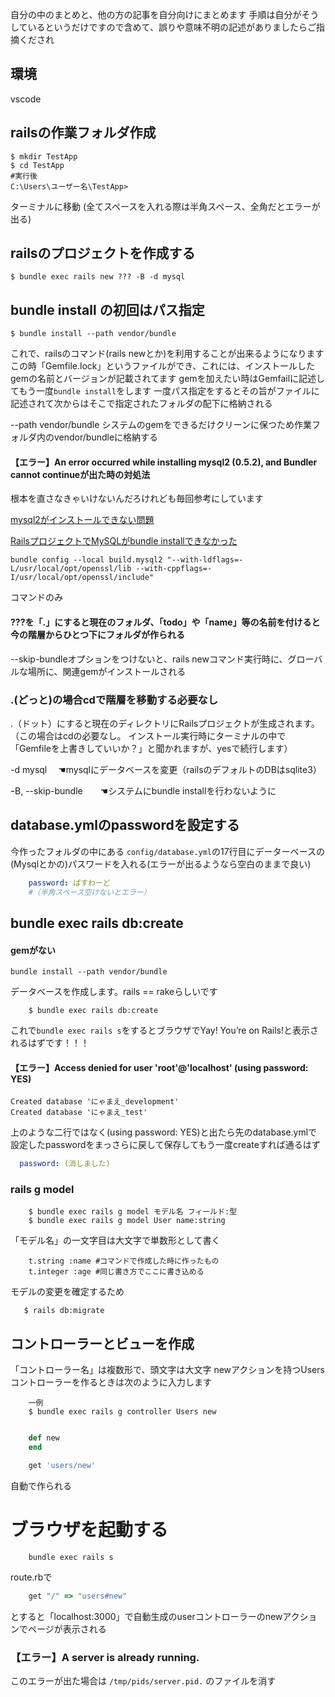 
自分の中のまとめと、他の方の記事を自分向けにまとめます
手順は自分がそうしているというだけですので含めて、誤りや意味不明の記述がありましたらご指摘くだされ
## 環境
vscode

## railsの作業フォルダ作成
    $ mkdir TestApp
    $ cd TestApp
    #実行後
    C:\Users\ユーザー名\TestApp>

ターミナルに移動
(全てスペースを入れる際は半角スペース、全角だとエラーが出る)

## railsのプロジェクトを作成する
    $ bundle exec rails new ??? -B -d mysql

## bundle install の初回はパス指定
    $ bundle install --path vendor/bundle

これで、railsのコマンド(rails newとか)を利用することが出来るようになります
この時「Gemfile.lock」というファイルができ、これには、インストールしたgemの名前とバージョンが記載されてます 
gemを加えたい時はGemfailに記述してもう一度`bundle install`をします
一度パス指定をするとその旨がファイルに記述されて次からはそこで指定されたフォルダの配下に格納される


--path vendor/bundle
システムのgemをできるだけクリーンに保つため作業フォルダ内のvendor/bundleに格納する

#### 【エラー】An error occurred while installing mysql2 (0.5.2), and Bundler cannot continueが出た時の対処法
根本を直さなきゃいけないんだろけれども毎回参考にしています

[mysql2がインストールできない問題](https://qiita.com/nakki/items/e15c6b024d27edb2b96b)



[RailsプロジェクトでMySQLがbundle installできなかった](https://qiita.com/akito19/items/e1dc54f907987e688cc0
)

```
bundle config --local build.mysql2 "--with-ldflags=-L/usr/local/opt/openssl/lib --with-cppflags=-I/usr/local/opt/openssl/include"
```
コマンドのみ

#### ???を「.」にすると現在のフォルダ、「todo」や「name」等の名前を付けると今の階層からひとつ下にフォルダが作られる

--skip-bundleオプションをつけないと、rails newコマンド実行時に、グローバルな場所に、関連gemがインストールされる

### .(どっと)の場合cdで階層を移動する必要なし
.（ドット）にすると現在のディレクトリにRailsプロジェクトが生成されます。（この場合はcdの必要なし。
インストール実行時にターミナルの中で「Gemfileを上書きしていいか？」と聞かれますが、yesで続行します）

-d mysql  　☚mysqlにデータベースを変更（railsのデフォルトのDBはsqlite3）

ｰB, --skip-bundle　　☚システムにbundle installを行わないように


## database.ymlのpasswordを設定する

今作ったフォルダの中にある
`config/database.yml`の17行目にデーターベースの(Mysqlとかの)パスワードを入れる(エラーが出るようなら空白のままで良い)

```config/database.yml
    password: ぱすわーど
    #（半角スペース空けないとエラー）　
```

## bundle exec rails db:create
#### gemがない
```
bundle install --path vendor/bundle
```
データベースを作成します。rails == rakeらしいです

```
    $ bundle exec rails db:create
```

これで`bundle exec rails s`をするとブラウザでYay! You’re on Rails!と表示されるはずです！！！
#### 【エラー】Access denied for user 'root'@'localhost' (using password: YES)

```
Created database 'にゃまえ_development'
Created database 'にゃまえ_test'
```
上のような二行ではなく(using password: YES)と出たら先のdatabase.ymlで設定したpasswordをまっさらに戻して保存してもう一度createすれば通るはず

```database.yml
  password: (消しました)
```

### rails g model
```
    $ bundle exec rails g model モデル名 フィールド:型 
    $ bundle exec rails g model User name:string 
```
「モデル名」の一文字目は大文字で単数形として書く

```/db/migrate.
    t.string :name #コマンドで作成した時に作ったもの
    t.integer :age #同じ書き方でここに書き込める
```

モデルの変更を確定するため

```
   $ rails db:migrate
```
## コントローラーとビューを作成
「コントローラー名」は複数形で、頭文字は大文字
newアクションを持つUsersコントローラーを作るときは次のように入力します

```
    一例
    $ bundle exec rails g controller Users new
```

```users.controller.rb　

    def new
    end
```

```route.rb
    get 'users/new'
```
自動で作られる

# ブラウザを起動する
```
    bundle exec rails s
```
route.rbで

```route.rb
    get "/" => "users#new"
```
とすると「localhost:3000」で自動生成のuserコントローラーのnewアクションでページが表示される

### 【エラー】A server is already running.
このエラーが出た場合は
`/tmp/pids/server.pid.`
のファイルを消す

